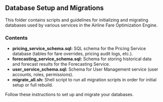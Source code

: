 ## Database Setup and Migrations
This folder contains scripts and guidelines for initializing and migrating databases used by various services in the Airline Fare Optimization Engine.

### Contents
- **pricing_service_schema.sql:** SQL schema for the Pricing Service database (tables for fare overrides, pricing audit logs, etc.).
- **forecasting_service_schema.sql:** Schema for storing historical data and forecast results for the Forecasting Service.
- **user_service_schema.sql:** Schema for User Management service (user accounts, roles, permissions).
- **migrate_all.sh:** Shell script to run all migration scripts in order for initial setup or full rebuild.

Follow these instructions to set up and migrate your databases.
